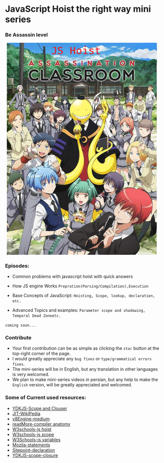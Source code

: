 # JavaScript Hoist the right way mini series

### Be Assassin level

<div style="text-align:center"><img alt="Javascript Hoist the right way assasin level" src="./assets/banner.png" width="500"></div>

### Episodes:

- Common problems with javascript hoist with quick answers

- How JS engine Works
  `Prepration(Parsing/Compilation),Execution`

- Base Concepts of JavaScript:
  `Hoisting, Scope, lookup, declaration, etc.`
- Advanced Topics and examples:
  `Parameter scope and shadowing, Temporal Dead Zoneetc.`

`coming soon...`

### Contribute

- Your first contribution can be as simple as clicking the `star` button at the top-right corner of the page.
- I would greatly appreciate any `bug fixes` or `type/grammatical errors fixes`.
- The mini-series will be in English, but any translation in other languages is very welcomed.
- We plan to make mini-series videos in persian, but any help to make the `English` version, will be greatly appreciated and welcomed.

### Some of Current used resources:

- [YDKJS-Scope and Clouser](https://github.com/getify/You-Dont-Know-JS/blob/2nd-ed/scope-closures/ch1.md)
- [JIT-WikiPedia](https://en.wikipedia.org/wiki/Just-in-time_compilation)
- [v8Engine-medium](https://blog.sessionstack.com/how-javascript-works-inside-the-v8-engine-5-tips-on-how-to-write-optimized-code-ac089e62b12e)
- [readMore-compiler anatomy](http://www.cs.man.ac.uk/~pjj/farrell/comp3.html)
- [W3schools-js hoist](https://www.w3schools.com/js/js_hoisting.asp)
- [W3schools-js scope](https://www.w3schools.com/js/js_scope.asp)
- [W3Schools-js variables](https://www.w3schools.com/js/js_variables.asp)
- [Mozila-statements](https://developer.mozilla.org/en-US/docs/Web/JavaScript/Reference/Statements)
- [Sitepoint-declaration ](https://www.sitepoint.com/how-to-declare-variables-javascript/)
- [YDKJS-scope-closure](https://github.com/getify/You-Dont-Know-JS/blob/2nd-ed/scope-closures/ch5.md)
